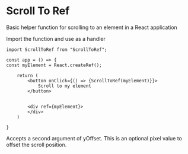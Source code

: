 # Scroll To Ref

Basic helper function for scrolling to an element in a React application

Import the function and use as a handler

```
import ScrollToRef from "ScrollToRef";

const app = () => {
const myElement = React.createRef();

    return (
        <button onClick={() => {ScrollToRef(myElement)}}>
            Scroll to my element
        </button>


        <div ref={myElement}>
        </div>
    )

}
```

Accepts a second argument of yOffset. This is an optional pixel value to offset the scroll position.
